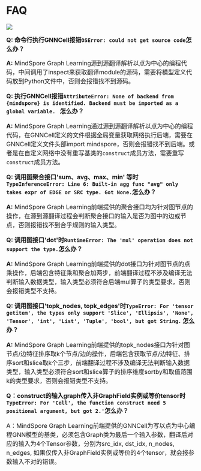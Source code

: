 ﻿# FAQ

<a href="https://gitee.com/mindspore/docs/tree/master/docs/graphlearning/docs/source_zh_cn/faq.md" target="_blank"><img src="https://gitee.com/mindspore/docs/raw/master/resource/_static/logo_source.png"></a>

<font size=3>**Q: 命令行执行GNNCell报错`OSError: could not get source code`怎么办？**</font>

<font size=3>**A:** MindSpore Graph
Learning源到源翻译解析以点为中心的编程代码，中间调用了inspect来获取翻译module的源码，需要将模型定义代码放到Python文件中，否则会报错找不到源码。

<font size=3>**Q:
执行GNNCell报错`AttributeError: None of backend from {mindspore} is identified. Backend must be imported as a global variable. `
怎么办？**</font>

<font size=3>**A:** MindSpore Graph Learning通过源到源翻译解析以点为中心的编程代码，在GNNCell定义的文件根据全局变量获取网络执行后端，需要在GNNCell定义文件头部import
mindspore，否则会报错找不到后端。或者是在自定义网络中没有重写基类的`construct`成员方法，需要重写`construct`成员方法。

<font size=3>**Q: 调用图聚合接口'sum、avg、max、min'
等时`TypeInferenceError: Line 6: Built-in agg func "avg" only takes expr of EDGE or SRC type. Got None.`怎么办？**</font>

<font size=3>**A:** MindSpore Graph Learning前端提供的聚合接口均为针对图节点的操作，在源到源翻译过程会判断聚合接口的输入是否为图中的边或节点，否则报错找不到合乎规则的输入类型。

<font size=3>**Q: 调用图接口'dot'时`RuntimeError: The 'mul' operation does not support the type.`怎么办？**</font>

<font size=3>**A:** MindSpore Graph
Learning前端提供的dot接口为针对图节点的点乘操作，后端包含特征乘和聚合加两步，前端翻译过程不涉及编译无法判断输入数据类型，输入类型必须符合后端mul算子的类型要求，否则会报错类型不支持。

<font size=3>**Q: 调用图接口'topk_nodes,
topk_edges'时`TypeError: For 'tensor getitem', the types only support 'Slice', 'Ellipsis', 'None', 'Tensor', 'int', 'List', 'Tuple', 'bool', but got String.`
怎么办？**</font>

<font size=3>**A:** MindSpore Graph
Learning前端提供的topk_nodes接口为针对图节点/边特征排序取k个节点/边的操作，后端包含获取节点/边特征、排序sort和slice取k个三步，前端翻译过程不涉及编译无法判断输入数据类型，输入类型必须符合sort和slice算子的排序维度sortby和取值范围k的类型要求，否则会报错类型不支持。

<font size=3>**Q：construct的输入graph传入非GraphField实例或等价tensor时`TypeError: For 'Cell', the function construct need 5 positional argument, but got 2.'`怎么办？**</font>

A：MindSpore Graph Learning前端提供的GNNCell为写以点为中心编程GNN模型的基类，必须包含Graph类为最后一个输入参数，翻译后对应的输入为4个Tensor参数，分别为src_idx, dst_idx, n_nodes, n_edges, 如果仅传入非GraphField实例或等价的4个tensor，就会报参数输入不对的错误。
